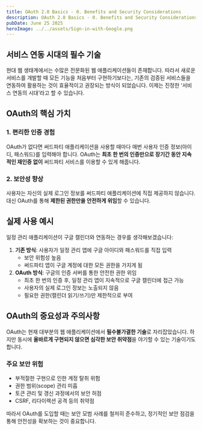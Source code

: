 ```yaml
---
title: OAuth 2.0 Basics - 0. Benefits and Security Considerations
description: OAuth 2.0 Basics - 0. Benefits and Security Considerations.
pubDate: June 25 2025
heroImage: ../../assets/Sign-in-with-Google.png
---
```

## 서비스 연동 시대의 필수 기술

현대 웹 생태계에서는 수많은 전문화된 웹 애플리케이션들이 존재합니다. 따라서 새로운 서비스를 개발할 때 모든 기능을 처음부터 구현하기보다는, 기존의 검증된 서비스들을 연동하여 활용하는 것이 효율적이고 권장되는 방식이 되었습니다. 이제는 진정한 ‘서비스 연동의 시대’라고 할 수 있습니다.

## OAuth의 핵심 가치

### 1. 편리한 인증 경험

OAuth가 없다면 써드파티 애플리케이션을 사용할 때마다 매번 사용자 인증 정보(아이디, 패스워드)를 입력해야 합니다. OAuth는 **최초 한 번의 인증만으로 장기간 동안 지속적인 재인증 없이** 써드파티 서비스를 이용할 수 있게 해줍니다.

### 2. 보안성 향상

사용자는 자신의 실제 로그인 정보를 써드파티 애플리케이션에 직접 제공하지 않습니다. 대신 OAuth를 통해 **제한된 권한만을 안전하게 위임**할 수 있습니다.

## 실제 사용 예시

일정 관리 애플리케이션이 구글 캘린더와 연동하는 경우를 생각해보겠습니다:

1. **기존 방식**: 사용자가 일정 관리 앱에 구글 아이디와 패스워드를 직접 입력
    - 보안 위험성 높음
    - 써드파티 앱이 구글 계정에 대한 모든 권한을 가지게 됨
2. **OAuth 방식**: 구글의 인증 서버를 통한 안전한 권한 위임
    - 최초 한 번의 인증 후, 일정 관리 앱이 지속적으로 구글 캘린더에 접근 가능
    - 사용자의 실제 로그인 정보는 노출되지 않음
    - 필요한 권한(캘린더 읽기/쓰기)만 제한적으로 부여

## OAuth의 중요성과 주의사항

OAuth는 현재 대부분의 웹 애플리케이션에서 **필수불가결한 기술**로 자리잡았습니다. 하지만 동시에 **올바르게 구현되지 않으면 심각한 보안 취약점**을 야기할 수 있는 기술이기도 합니다.

### 주요 보안 위험

- 부적절한 구현으로 인한 계정 탈취 위험
- 권한 범위(scope) 관리 미흡
- 토큰 관리 및 갱신 과정에서의 보안 허점
- CSRF, 리다이렉션 공격 등의 취약점

따라서 OAuth를 도입할 때는 보안 모범 사례를 철저히 준수하고, 정기적인 보안 점검을 통해 안전성을 확보하는 것이 중요합니다.
